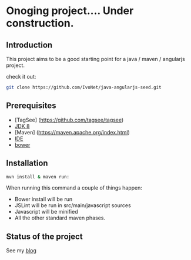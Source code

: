 # Onoging project.... Under construction.

## Introduction

This project aims to be a good starting point for a java / maven / angularjs project.

check it out:

```bash
git clone https://github.com/IvoNet/java-angularjs-seed.git
```

## Prerequisites
* [TagSee] (https://github.com/tagsee/tagsee)
* [JDK 8](http://www.oracle.com/technetwork/java/javaee/downloads/index.html)
* [Maven] (https://maven.apache.org/index.html)
* [IDE](http://www.jetbrains.com/)
* [bower](http://bower.io)

## Installation

```bash
mvn install & maven run:
```

When running this command a couple of things happen:
* Bower install will be run
* JSLint will be run in src/main/javascript sources
* Javascript will be minified
* All the other standard maven phases.

## Status of the project

See my [blog](http://www.ivonet.it/Java/java-angularjs-seed)

